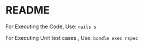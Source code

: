 # README
For Executing the Code, Use:
`rails s`

For Executing Unit test cases , Use:
`bundle exec rspec`

